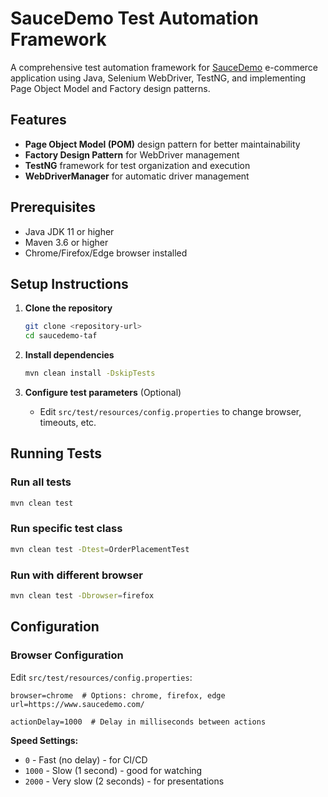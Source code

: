 # SauceDemo Test Automation Framework

A comprehensive test automation framework for [SauceDemo](https://www.saucedemo.com) e-commerce application using Java, Selenium WebDriver, TestNG, and implementing Page Object Model and Factory design patterns.

## Features

- **Page Object Model (POM)** design pattern for better maintainability
- **Factory Design Pattern** for WebDriver management
- **TestNG** framework for test organization and execution
- **WebDriverManager** for automatic driver management

## Prerequisites

- Java JDK 11 or higher
- Maven 3.6 or higher
- Chrome/Firefox/Edge browser installed

## Setup Instructions

1. **Clone the repository**
   ```bash
   git clone <repository-url>
   cd saucedemo-taf
   ```

2. **Install dependencies**
   ```bash
   mvn clean install -DskipTests
   ```

3. **Configure test parameters** (Optional)
   - Edit `src/test/resources/config.properties` to change browser, timeouts, etc.

## Running Tests

### Run all tests
```bash
mvn clean test
```

### Run specific test class
```bash
mvn clean test -Dtest=OrderPlacementTest
```

### Run with different browser
```bash
mvn clean test -Dbrowser=firefox
```


## Configuration

### Browser Configuration
Edit `src/test/resources/config.properties`:
```properties
browser=chrome  # Options: chrome, firefox, edge
url=https://www.saucedemo.com/
```

```properties
actionDelay=1000  # Delay in milliseconds between actions
```

**Speed Settings:**
- `0` -  Fast (no delay) - for CI/CD
- `1000` - Slow (1 second) - good for watching
- `2000` - Very slow (2 seconds) - for presentations


